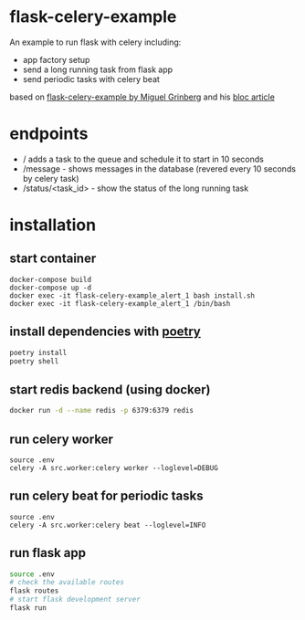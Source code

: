 # flask-celery-example

An example to run flask with celery including:

- app factory setup
- send a long running task from flask app
- send periodic tasks with celery beat

based on [flask-celery-example by Miguel Grinberg](https://github.com/miguelgrinberg/flask-celery-example) and his [bloc article](http://blog.miguelgrinberg.com/post/using-celery-with-flask)


# endpoints
- / adds a task to the queue and schedule it to start in 10 seconds
- /message - shows messages in the database (revered every 10 seconds by celery task)
- /status/<task_id> - show the status of the long running task


# installation

## start container
```
docker-compose build
docker-compose up -d
docker exec -it flask-celery-example_alert_1 bash install.sh
docker exec -it flask-celery-example_alert_1 /bin/bash
```
## install dependencies with [poetry](https://python-poetry.org/)
``` bash
poetry install
poetry shell
```

## start redis backend (using docker)
``` bash
docker run -d --name redis -p 6379:6379 redis
```

## run celery worker
```
source .env
celery -A src.worker:celery worker --loglevel=DEBUG
```

## run celery beat for periodic tasks
```
source .env
celery -A src.worker:celery beat --loglevel=INFO
```

## run flask app
``` bash
source .env
# check the available routes
flask routes
# start flask development server
flask run
```
